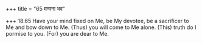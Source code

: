 +++
title = "65 मन्मना भव"

+++
18.65 Have your mind fixed on Me, be My devotee, be a sacrificer to Me
and bow down to Me. (Thus) you will come to Me alone. (This) truth do I
pormise to you. (For) you are dear to Me.
